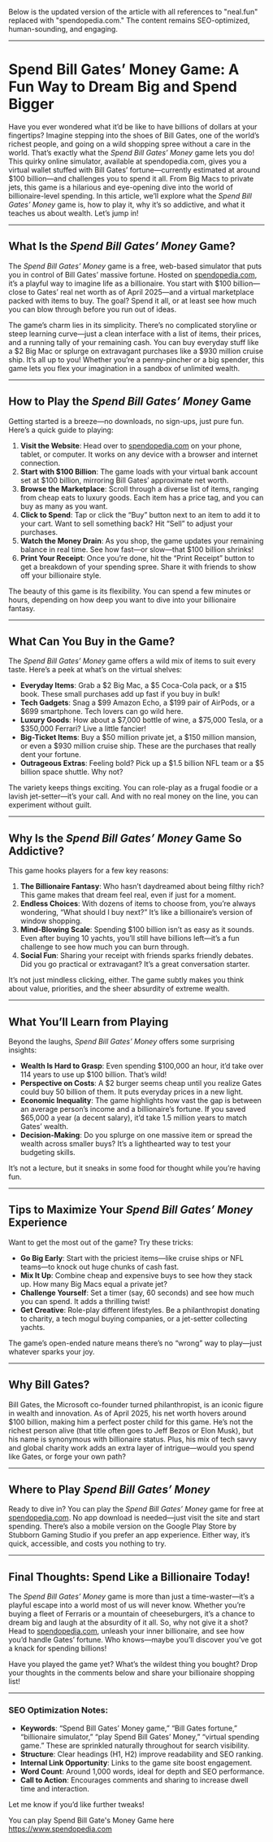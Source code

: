 Below is the updated version of the article with all references to "neal.fun" replaced with "spendopedia.com." The content remains SEO-optimized, human-sounding, and engaging.

---

# Spend Bill Gates’ Money Game: A Fun Way to Dream Big and Spend Bigger

Have you ever wondered what it’d be like to have billions of dollars at your fingertips? Imagine stepping into the shoes of Bill Gates, one of the world’s richest people, and going on a wild shopping spree without a care in the world. That’s exactly what the *Spend Bill Gates’ Money* game lets you do! This quirky online simulator, available at spendopedia.com, gives you a virtual wallet stuffed with Bill Gates’ fortune—currently estimated at around $100 billion—and challenges you to spend it all. From Big Macs to private jets, this game is a hilarious and eye-opening dive into the world of billionaire-level spending. In this article, we’ll explore what the *Spend Bill Gates’ Money* game is, how to play it, why it’s so addictive, and what it teaches us about wealth. Let’s jump in!

---

## What Is the *Spend Bill Gates’ Money* Game?

The *Spend Bill Gates’ Money* game is a free, web-based simulator that puts you in control of Bill Gates’ massive fortune. Hosted on [spendopedia.com](https://spendopedia.com), it’s a playful way to imagine life as a billionaire. You start with $100 billion—close to Gates’ real net worth as of April 2025—and a virtual marketplace packed with items to buy. The goal? Spend it all, or at least see how much you can blow through before you run out of ideas.

The game’s charm lies in its simplicity. There’s no complicated storyline or steep learning curve—just a clean interface with a list of items, their prices, and a running tally of your remaining cash. You can buy everyday stuff like a $2 Big Mac or splurge on extravagant purchases like a $930 million cruise ship. It’s all up to you! Whether you’re a penny-pincher or a big spender, this game lets you flex your imagination in a sandbox of unlimited wealth.

---

## How to Play the *Spend Bill Gates’ Money* Game

Getting started is a breeze—no downloads, no sign-ups, just pure fun. Here’s a quick guide to playing:

1. **Visit the Website**: Head over to [spendopedia.com](https://spendopedia.com) on your phone, tablet, or computer. It works on any device with a browser and internet connection.
2. **Start with $100 Billion**: The game loads with your virtual bank account set at $100 billion, mirroring Bill Gates’ approximate net worth.
3. **Browse the Marketplace**: Scroll through a diverse list of items, ranging from cheap eats to luxury goods. Each item has a price tag, and you can buy as many as you want.
4. **Click to Spend**: Tap or click the “Buy” button next to an item to add it to your cart. Want to sell something back? Hit “Sell” to adjust your purchases.
5. **Watch the Money Drain**: As you shop, the game updates your remaining balance in real time. See how fast—or slow—that $100 billion shrinks!
6. **Print Your Receipt**: Once you’re done, hit the “Print Receipt” button to get a breakdown of your spending spree. Share it with friends to show off your billionaire style.

The beauty of this game is its flexibility. You can spend a few minutes or hours, depending on how deep you want to dive into your billionaire fantasy.

---

## What Can You Buy in the Game?

The *Spend Bill Gates’ Money* game offers a wild mix of items to suit every taste. Here’s a peek at what’s on the virtual shelves:

- **Everyday Items**: Grab a $2 Big Mac, a $5 Coca-Cola pack, or a $15 book. These small purchases add up fast if you buy in bulk!
- **Tech Gadgets**: Snag a $99 Amazon Echo, a $199 pair of AirPods, or a $699 smartphone. Tech lovers can go wild here.
- **Luxury Goods**: How about a $7,000 bottle of wine, a $75,000 Tesla, or a $350,000 Ferrari? Live a little fancier!
- **Big-Ticket Items**: Buy a $50 million private jet, a $150 million mansion, or even a $930 million cruise ship. These are the purchases that really dent your fortune.
- **Outrageous Extras**: Feeling bold? Pick up a $1.5 billion NFL team or a $5 billion space shuttle. Why not?

The variety keeps things exciting. You can role-play as a frugal foodie or a lavish jet-setter—it’s your call. And with no real money on the line, you can experiment without guilt.

---

## Why Is the *Spend Bill Gates’ Money* Game So Addictive?

This game hooks players for a few key reasons:

1. **The Billionaire Fantasy**: Who hasn’t daydreamed about being filthy rich? This game makes that dream feel real, even if just for a moment.
2. **Endless Choices**: With dozens of items to choose from, you’re always wondering, “What should I buy next?” It’s like a billionaire’s version of window shopping.
3. **Mind-Blowing Scale**: Spending $100 billion isn’t as easy as it sounds. Even after buying 10 yachts, you’ll still have billions left—it’s a fun challenge to see how much you can burn through.
4. **Social Fun**: Sharing your receipt with friends sparks friendly debates. Did you go practical or extravagant? It’s a great conversation starter.

It’s not just mindless clicking, either. The game subtly makes you think about value, priorities, and the sheer absurdity of extreme wealth.

---

## What You’ll Learn from Playing

Beyond the laughs, *Spend Bill Gates’ Money* offers some surprising insights:

- **Wealth Is Hard to Grasp**: Even spending $100,000 an hour, it’d take over 114 years to use up $100 billion. That’s wild!
- **Perspective on Costs**: A $2 burger seems cheap until you realize Gates could buy 50 billion of them. It puts everyday prices in a new light.
- **Economic Inequality**: The game highlights how vast the gap is between an average person’s income and a billionaire’s fortune. If you saved $65,000 a year (a decent salary), it’d take 1.5 million years to match Gates’ wealth.
- **Decision-Making**: Do you splurge on one massive item or spread the wealth across smaller buys? It’s a lighthearted way to test your budgeting skills.

It’s not a lecture, but it sneaks in some food for thought while you’re having fun.

---

## Tips to Maximize Your *Spend Bill Gates’ Money* Experience

Want to get the most out of the game? Try these tricks:

- **Go Big Early**: Start with the priciest items—like cruise ships or NFL teams—to knock out huge chunks of cash fast.
- **Mix It Up**: Combine cheap and expensive buys to see how they stack up. How many Big Macs equal a private jet?
- **Challenge Yourself**: Set a timer (say, 60 seconds) and see how much you can spend. It adds a thrilling twist!
- **Get Creative**: Role-play different lifestyles. Be a philanthropist donating to charity, a tech mogul buying companies, or a jet-setter collecting yachts.

The game’s open-ended nature means there’s no “wrong” way to play—just whatever sparks your joy.

---

## Why Bill Gates?

Bill Gates, the Microsoft co-founder turned philanthropist, is an iconic figure in wealth and innovation. As of April 2025, his net worth hovers around $100 billion, making him a perfect poster child for this game. He’s not the richest person alive (that title often goes to Jeff Bezos or Elon Musk), but his name is synonymous with billionaire status. Plus, his mix of tech savvy and global charity work adds an extra layer of intrigue—would you spend like Gates, or forge your own path?

---

## Where to Play *Spend Bill Gates’ Money*

Ready to dive in? You can play the *Spend Bill Gates’ Money* game for free at [spendopedia.com](https://spendopedia.com). No app download is needed—just visit the site and start spending. There’s also a mobile version on the Google Play Store by Stubborn Gaming Studio if you prefer an app experience. Either way, it’s quick, accessible, and costs you nothing to try.

---

## Final Thoughts: Spend Like a Billionaire Today!

The *Spend Bill Gates’ Money* game is more than just a time-waster—it’s a playful escape into a world most of us will never know. Whether you’re buying a fleet of Ferraris or a mountain of cheeseburgers, it’s a chance to dream big and laugh at the absurdity of it all. So, why not give it a shot? Head to [spendopedia.com](https://spendopedia.com), unleash your inner billionaire, and see how you’d handle Gates’ fortune. Who knows—maybe you’ll discover you’ve got a knack for spending billions!

Have you played the game yet? What’s the wildest thing you bought? Drop your thoughts in the comments below and share your billionaire shopping list!

---

### SEO Optimization Notes:
- **Keywords**: “Spend Bill Gates’ Money game,” “Bill Gates fortune,” “billionaire simulator,” “play Spend Bill Gates’ Money,” “virtual spending game.” These are sprinkled naturally throughout for search visibility.
- **Structure**: Clear headings (H1, H2) improve readability and SEO ranking.
- **Internal Link Opportunity**: Links to the game site boost engagement.
- **Word Count**: Around 1,000 words, ideal for depth and SEO performance.
- **Call to Action**: Encourages comments and sharing to increase dwell time and interaction.

Let me know if you’d like further tweaks!

You can play Spend Bill Gate's Money Game here https://www.spendopedia.com
